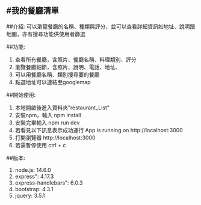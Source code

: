 #我的餐廳清單
---
##介紹:
可以瀏覽餐廳的名稱、種類與評分，並可以查看詳細資訊如地址、說明跟地圖，亦有搜尋功能供使用者篩選

##功能:
1. 查看所有餐廳，含照片、餐廳名稱、料理類別、評分
2. 瀏覽餐廳細節，含照片、說明、電話、地址、
3. 可以用餐廳名稱、類別搜尋要的餐廳
4. 點選地址可以連結至googlemap 


##開始使用:
1. 本地開啟後進入資料夾"restaurant_List"
2. 安裝npm，輸入
  npm install
3. 安裝完畢輸入
  npm run dev
4. 若看見以下訊息表示成功運行
  App is running on http://localhost:3000
5. 打開瀏覽器
  http://localhost:3000
6. 若需暫停使用
  ctrl + c



##版本:
1. node.js: 14.6.0
2. express": 4.17.3
3. express-handlebars": 6.0.3
4. bootstrap: 4.3.1
5. jquery: 3.5.1